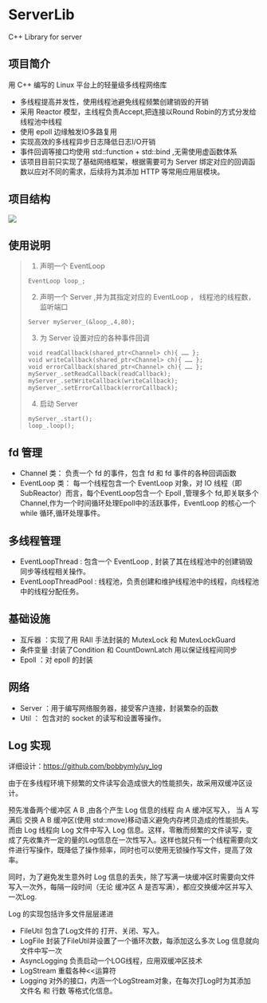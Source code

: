 # ServerLib
C++ Library for server
## 项目简介
用 C++ 编写的 Linux 平台上的轻量级多线程网络库
* 多线程提高并发性，使用线程池避免线程频繁创建销毁的开销
* 采用 Reactor 模型，主线程负责Accept,把连接以Round Robin的方式分发给线程池中线程
* 使用 epoll 边缘触发IO多路复用
* 实现高效的多线程异步日志降低日志I/O开销
* 事件回调等接口均使用 std::function + std::bind ,无需使用虚函数体系
* 该项目目前只实现了基础网络框架，根据需要可为 Server 绑定对应的回调函数以应对不同的需求，后续将为其添加 HTTP 等常用应用层模块。



## 项目结构
![](https://github.com/bobbymly/ServerLib/blob/master/pic/show.png?raw=true)

## 使用说明
> 1. 声明一个 EventLoop
> ```
> EventLoop loop_;
> ```
>  2. 声明一个 Server ,并为其指定对应的 EventLoop ， 线程池的线程数， 监听端口
> ```
> Server myServer_(&loop_,4,80);
> ```
> 3. 为 Server 设置对应的各种事件回调
> ```
> void readCallback(shared_ptr<Channel> ch){ …… };
> void writeCallback(shared_ptr<Channel> ch){ …… };
> void errorCallback(shared_ptr<Channel> ch){ …… };
> myServer_.setReadCallback(readCallback);
> myServer_.setWriteCallback(writeCallback);
> myServer_.setErrorCallback(errorCallback);
> ```
> 4. 启动 Server
> ```
> myServer_.start();
> loop_.loop();
> ```






## fd 管理
* Channel 类： 负责一个 fd 的事件，包含 fd 和 fd 事件的各种回调函数
* EventLoop 类： 每一个线程包含一个 EventLoop 对象，对 IO 线程（即 SubReactor）而言，每个EventLoop包含一个 Epoll ,管理多个 fd,即关联多个Channel,作为一个时间循环处理Epoll中的活跃事件，EventLoop 的核心一个 while 循环,循环处理事件。

## 多线程管理
* EventLoopThread : 包含一个 EventLoop , 封装了其在线程池中的创建销毁同步等线程相关操作。
* EventLoopThreadPool : 线程池，负责创建和维护线程池中的线程，向线程池中的线程分配任务。


 ## 基础设施
 * 互斥器 ：实现了用 RAII 手法封装的 MutexLock 和 MutexLockGuard
 * 条件变量 :封装了Condition 和 CountDownLatch 用以保证线程间同步
 * Epoll ：对 epoll 的封装
 
 ## 网络
 * Server ：用于编写网络服务器，接受客户连接，封装繁杂的函数
 * Util ： 包含对的 socket 的读写和设置等操作。 
 

## Log 实现
  详细设计：https://github.com/bobbymly/uy_log
  
  由于在多线程环境下频繁的文件读写会造成很大的性能损失，故采用双缓冲区设计。
  
  预先准备两个缓冲区 A B ,由各个产生 Log 信息的线程 向 A 缓冲区写入， 当 A 写满后 交换 A B 缓冲区(使用 std::move)移动语义避免内存拷贝造成的性能损失。而由 Log 线程向 Log 文件中写入 Log 信息。这样，零散而频繁的文件读写，变成了先收集齐一定的量的Log信息在一次性写入。这样也就只有一个线程需要向文件进行写操作，既降低了操作频率，同时也可以使用无锁操作写文件，提高了效率。
  
  同时，为了避免发生意外时 Log 信息的丢失，除了写满一块缓冲区时需要向文件写入一次外，每隔一段时间（无论 缓冲区 A 是否写满），都应交换缓冲区并写入一次Log.
  
  Log 的实现包括许多文件层层递进
  * FileUtil 包含了Log文件的 打开、关闭、写入。
  * LogFile  封装了FileUtil并设置了一个循环次数，每添加这么多次 Log 信息就向文件中写一次
  * AsyncLogging 负责启动一个LOG线程，应用双缓冲区技术
  * LogStream 重载各种<<运算符
  * Logging 对外的接口，内涵一个LogStream对象，在每次打Log时为其添加 文件名 和 行数 等格式化信息。
  
